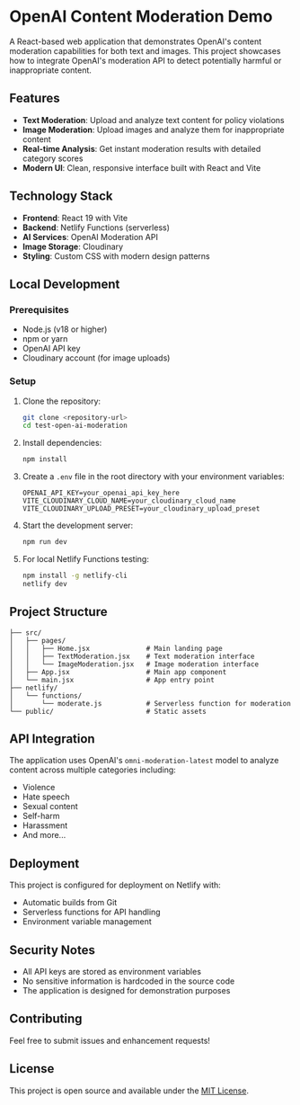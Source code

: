 # OpenAI Content Moderation Demo

A React-based web application that demonstrates OpenAI's content moderation capabilities for both text and images. This project showcases how to integrate OpenAI's moderation API to detect potentially harmful or inappropriate content.

## Features

- **Text Moderation**: Upload and analyze text content for policy violations
- **Image Moderation**: Upload images and analyze them for inappropriate content
- **Real-time Analysis**: Get instant moderation results with detailed category scores
- **Modern UI**: Clean, responsive interface built with React and Vite

## Technology Stack

- **Frontend**: React 19 with Vite
- **Backend**: Netlify Functions (serverless)
- **AI Services**: OpenAI Moderation API
- **Image Storage**: Cloudinary
- **Styling**: Custom CSS with modern design patterns

## Local Development

### Prerequisites

- Node.js (v18 or higher)
- npm or yarn
- OpenAI API key
- Cloudinary account (for image uploads)

### Setup

1. Clone the repository:
   ```bash
   git clone <repository-url>
   cd test-open-ai-moderation
   ```

2. Install dependencies:
   ```bash
   npm install
   ```

3. Create a `.env` file in the root directory with your environment variables:
   ```
   OPENAI_API_KEY=your_openai_api_key_here
   VITE_CLOUDINARY_CLOUD_NAME=your_cloudinary_cloud_name
   VITE_CLOUDINARY_UPLOAD_PRESET=your_cloudinary_upload_preset
   ```

4. Start the development server:
   ```bash
   npm run dev
   ```

5. For local Netlify Functions testing:
   ```bash
   npm install -g netlify-cli
   netlify dev
   ```

## Project Structure

```
├── src/
│   ├── pages/
│   │   ├── Home.jsx              # Main landing page
│   │   ├── TextModeration.jsx    # Text moderation interface
│   │   └── ImageModeration.jsx   # Image moderation interface
│   ├── App.jsx                   # Main app component
│   └── main.jsx                  # App entry point
├── netlify/
│   └── functions/
│       └── moderate.js           # Serverless function for moderation
└── public/                       # Static assets
```

## API Integration

The application uses OpenAI's `omni-moderation-latest` model to analyze content across multiple categories including:

- Violence
- Hate speech
- Sexual content
- Self-harm
- Harassment
- And more...

## Deployment

This project is configured for deployment on Netlify with:

- Automatic builds from Git
- Serverless functions for API handling
- Environment variable management

## Security Notes

- All API keys are stored as environment variables
- No sensitive information is hardcoded in the source code
- The application is designed for demonstration purposes

## Contributing

Feel free to submit issues and enhancement requests!

## License

This project is open source and available under the [MIT License](LICENSE).
